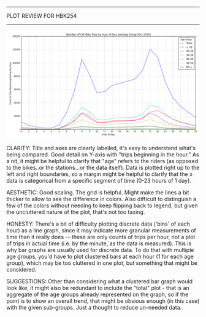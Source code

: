 **********
PLOT REVIEW FOR HBK254
**********

![plot](hkates.png)

CLARITY: Title and axes are clearly labelled, it's easy to understand what's being compared. Good detail on Y-axis with "trips beginning in the hour." As a nit, it might be helpful to clarify that "age" refers to the riders (as opposed to the bikes..or the stations...or the data itself). Data is plotted right up to the left and right boundaries, so a margin might be helpful to clarify that the x data is categorical from a specific segment of time (0-23 hours of 1 day).

AESTHETIC: Good scaling. The grid is helpful. Might make the lines a bit thicker to allow to see the difference in colors. Also difficult to distinguish a few of the colors without needing to keep flipping back to legend, but given the uncluttered nature of the plot, that's not too taxing.

HONESTY: There's a bit of difficulty plotting discrete data ('bins' of each hour) as a line graph, since it may indicate more granular measurements of time than it really does -- these are only counts of trips per hour, not a plot of trips in actual time (i.e. by the minute, as the data is measured). This is why bar graphs are usually used for discrete data. To do that with multiple age groups, you'd have to plot clustered bars at each hour (1 for each age group), which may be too cluttered in one plot, but something that might be considered.

SUGGESTIONS: Other than considering what a clustered bar graph would look like, it might also be redundant to include the "total" plot - that is an aggregate of the age groups already represented on the graph, so if the point is to show an overall trend, that might be obvious enough (in this case) with the given sub-groups. Just a thought to reduce un-needed data.

